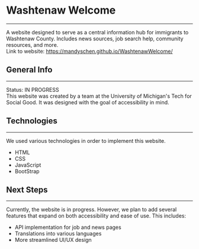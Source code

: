 # Washtenaw Welcome
***
A website designed to serve as a central information hub for immigrants to Washtenaw County. Includes news sources, job search help, community resources, and more.  
Link to website: https://mandyschen.github.io/WashtenawWelcome/

## General Info
***
Status: IN PROGRESS  
This website was created by a team at the University of Michigan's Tech for Social Good. It was designed with the goal of accessibility in mind. 

## Technologies
***
We used various technologies in order to implement this website.
* HTML
* CSS
* JavaScript
* BootStrap

## Next Steps
***
Currently, the website is in progress. However, we plan to add several features that expand on both accessibility and ease of use. This includes:
* API implementation for job and news pages
* Translations into various languages
* More streamlined UI/UX design
